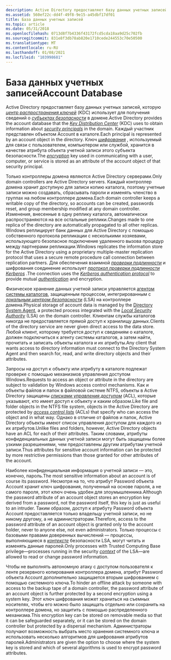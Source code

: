 ```yaml
---
description: Active Directory предоставляет базу данных учетных записей, которую центр распространения ключей (KDC) использует для получения сведений о субъектах безопасности в домене.
ms.assetid: 560ef22c-dd4f-49f8-9e15-a45dbf17df01
title: База данных учетных записей
ms.topic: article
ms.date: 05/31/2018
ms.openlocfilehash: 0713d8f7b4336f43172fcd5cda18aa9d25c702fb
ms.sourcegitcommit: 831e8f3db78ab820e1710cede244553c70e50500
ms.translationtype: MT
ms.contentlocale: ru-RU
ms.lasthandoff: 01/08/2021
ms.locfileid: "103998681"
---
```

# <a name="account-database"></a><span data-ttu-id="f8bb8-103">База данных учетных записей</span><span class="sxs-lookup"><span data-stu-id="f8bb8-103">Account Database</span></span>

<span data-ttu-id="f8bb8-104">Active Directory предоставляет базу данных учетных записей, которую [*центр распространения ключей*](/windows/desktop/SecGloss/k-gly) (KDC) использует для получения сведений о [*субъектах безопасности*](/windows/desktop/SecGloss/s-gly) в домене.</span><span class="sxs-lookup"><span data-stu-id="f8bb8-104">Active Directory provides the account database that the [*Key Distribution Center*](/windows/desktop/SecGloss/k-gly) (KDC) uses to obtain information about [*security principals*](/windows/desktop/SecGloss/s-gly) in the domain.</span></span> <span data-ttu-id="f8bb8-105">Каждый участник представлен объектом Account в каталоге.</span><span class="sxs-lookup"><span data-stu-id="f8bb8-105">Each principal is represented by an account object in the directory.</span></span> <span data-ttu-id="f8bb8-106">Ключ [*шифрования*](/windows/desktop/SecGloss/e-gly) , используемый для связи с пользователем, компьютером или службой, хранится в качестве атрибута объекта учетной записи этого субъекта безопасности.</span><span class="sxs-lookup"><span data-stu-id="f8bb8-106">The [*encryption*](/windows/desktop/SecGloss/e-gly) key used in communicating with a user, computer, or service is stored as an attribute of the account object of that security principal.</span></span>

<span data-ttu-id="f8bb8-107">Только контроллеры домена являются Active Directory серверами.</span><span class="sxs-lookup"><span data-stu-id="f8bb8-107">Only domain controllers are Active Directory servers.</span></span> <span data-ttu-id="f8bb8-108">Каждый контроллер домена хранит доступную для записи копию каталога, поэтому учетные записи можно создавать, сбрасывать пароли и изменять членство в группах на любом контроллере домена.</span><span class="sxs-lookup"><span data-stu-id="f8bb8-108">Each domain controller keeps a writable copy of the directory, so accounts can be created, passwords reset, and group membership modified at any domain controller.</span></span> <span data-ttu-id="f8bb8-109">Изменения, внесенные в одну реплику каталога, автоматически распространяются на все остальные реплики.</span><span class="sxs-lookup"><span data-stu-id="f8bb8-109">Changes made to one replica of the directory are automatically propagated to all other replicas.</span></span> <span data-ttu-id="f8bb8-110">Windows реплицирует банк данных для Active Directory с помощью собственного протокола репликации с несколькими хозяевами, использующего безопасное подключение удаленного вызова процедур между партнерами репликации.</span><span class="sxs-lookup"><span data-stu-id="f8bb8-110">Windows replicates the information store for the Active Directory using a proprietary multiple-master replication protocol that uses a secure remote procedure call connection between replication partners.</span></span> <span data-ttu-id="f8bb8-111">Для обеспечения взаимной [*проверки подлинности*](/windows/desktop/SecGloss/a-gly) и шифрования соединение использует [*протокол проверки подлинности Kerberos*](/windows/desktop/SecGloss/k-gly) .</span><span class="sxs-lookup"><span data-stu-id="f8bb8-111">The connection uses the [*Kerberos authentication protocol*](/windows/desktop/SecGloss/k-gly) to provide mutual [*authentication*](/windows/desktop/SecGloss/a-gly) and encryption.</span></span>

<span data-ttu-id="f8bb8-112">Физическое хранение данных учетной записи управляется [агентом системы каталогов](/windows/desktop/AD/directory-system-agent), защищенным процессом, интегрированным с [*локальным центром безопасности*](/windows/desktop/SecGloss/l-gly) (LSA) на контроллере домена.</span><span class="sxs-lookup"><span data-stu-id="f8bb8-112">Physical storage of account data is managed by the [Directory System Agent](/windows/desktop/AD/directory-system-agent), a protected process integrated with the [*Local Security Authority*](/windows/desktop/SecGloss/l-gly) (LSA) on the domain controller.</span></span> <span data-ttu-id="f8bb8-113">Клиентам службы каталогов никогда не предоставляется прямой доступ к хранилищу данных.</span><span class="sxs-lookup"><span data-stu-id="f8bb8-113">Clients of the directory service are never given direct access to the data store.</span></span> <span data-ttu-id="f8bb8-114">Любой клиент, которому требуется доступ к сведениям о каталоге, должен подключиться к агенту системы каталогов, а затем найти, прочитать и записать объекты каталога и их атрибуты.</span><span class="sxs-lookup"><span data-stu-id="f8bb8-114">Any client that wants access to directory information must connect to the Directory System Agent and then search for, read, and write directory objects and their attributes.</span></span>

<span data-ttu-id="f8bb8-115">Запросы на доступ к объекту или атрибуту в каталоге подлежат проверке с помощью механизмов управления доступом Windows.</span><span class="sxs-lookup"><span data-stu-id="f8bb8-115">Requests to access an object or attribute in the directory are subject to validation by Windows access control mechanisms.</span></span> <span data-ttu-id="f8bb8-116">Как и объекты файлов и папок в файловой системе NTFS, объекты в Active Directory защищены [*списками управления доступом*](/windows/desktop/SecGloss/a-gly) (ACL), которые указывают, кто имеет доступ к объекту и каким образом.</span><span class="sxs-lookup"><span data-stu-id="f8bb8-116">Like file and folder objects in the NTFS file system, objects in the Active Directory are protected by [*access control lists*](/windows/desktop/SecGloss/a-gly) (ACLs) that specify who can access the object and in what way.</span></span> <span data-ttu-id="f8bb8-117">Однако в отличие от файлов и папок, Active Directory объекты имеют список управления доступом для каждого из их атрибутов.</span><span class="sxs-lookup"><span data-stu-id="f8bb8-117">Unlike files and folders, however, Active Directory objects have an ACL for each of their attributes.</span></span> <span data-ttu-id="f8bb8-118">Таким словами, атрибуты конфиденциальных данных учетной записи могут быть защищены более узкими разрешениями, чем предоставлены другим атрибутам учетной записи.</span><span class="sxs-lookup"><span data-stu-id="f8bb8-118">Thus attributes for sensitive account information can be protected by more restrictive permissions than those granted for other attributes of the account.</span></span>

<span data-ttu-id="f8bb8-119">Наиболее конфиденциальная информация о учетной записи — это, конечно, пароль.</span><span class="sxs-lookup"><span data-stu-id="f8bb8-119">The most sensitive information about an account is of course its password.</span></span> <span data-ttu-id="f8bb8-120">Несмотря на то, что атрибут Password объекта Account хранит ключ шифрования, полученный на основе пароля, а не самого пароля, этот ключ очень удобен для злоумышленника.</span><span class="sxs-lookup"><span data-stu-id="f8bb8-120">Although the password attribute of an account object stores an encryption key derived from a password, not the password itself, this key is just as useful to an intruder.</span></span> <span data-ttu-id="f8bb8-121">Таким образом, доступ к атрибуту Password объекта Account предоставляется только владельцу учетной записи, но не никому другому, а не администраторам.</span><span class="sxs-lookup"><span data-stu-id="f8bb8-121">Therefore, access to the password attribute of an account object is granted only to the account holder, never to anyone else, not even administrators.</span></span> <span data-ttu-id="f8bb8-122">Только процессы с базовыми правами доверенных вычислений — процессы, выполняющиеся в [*контексте*](/windows/desktop/SecGloss/c-gly) безопасности LSA, могут читать и изменять данные паролей.</span><span class="sxs-lookup"><span data-stu-id="f8bb8-122">Only processes with Trusted Computing Base privilege—processes running in the security [*context*](/windows/desktop/SecGloss/c-gly) of the LSA—are allowed to read or change password information.</span></span>

<span data-ttu-id="f8bb8-123">Чтобы не выполнять автономную атаку с доступом пользователя к ленте резервного копирования контроллера домена, атрибут Password объекта Account дополнительно защищается вторым шифрованием с помощью системного ключа.</span><span class="sxs-lookup"><span data-stu-id="f8bb8-123">To hinder an offline attack by someone with access to the backup tape of a domain controller, the password attribute of an account object is further protected by a second encryption using a system key.</span></span> <span data-ttu-id="f8bb8-124">Этот ключ шифрования может храниться на съемных носителях, чтобы его можно было защищать отдельно или сохранить на контроллере домена, но защитить с помощью распределенного механизма.</span><span class="sxs-lookup"><span data-stu-id="f8bb8-124">This encryption key can be stored on removable media so that it can be safeguarded separately, or it can be stored on the domain controller but protected by a dispersal mechanism.</span></span> <span data-ttu-id="f8bb8-125">Администраторы получают возможность выбрать место хранения системного ключа и использовать несколько алгоритмов для шифрования атрибутов паролей.</span><span class="sxs-lookup"><span data-stu-id="f8bb8-125">Administrators are given the option to choose where the system key is stored and which of several algorithms is used to encrypt password attributes.</span></span>

 

 
